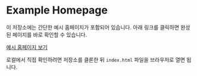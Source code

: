 # Example Homepage

이 저장소에는 간단한 예시 홈페이지가 포함되어 있습니다. 아래 링크를 클릭하면 완성된 페이지를 바로 확인할 수 있습니다.

[예시 홈페이지 보기](https://htmlpreview.github.io/?https://raw.githubusercontent.com/사용자명/저장소명/main/index.html)

로컬에서 직접 확인하려면 저장소를 클론한 뒤 `index.html` 파일을 브라우저로 열면 됩니다.
